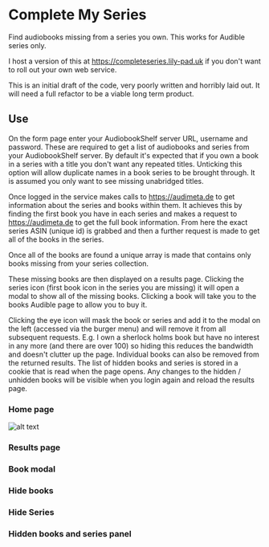 # Complete My Series
Find audiobooks missing from a series you own. This works for Audible series only.

I host a version of this at https://completeseries.lily-pad.uk if you don't want to roll out your own web service.

This is an initial draft of the code, very poorly written and horribly laid out. It will need a full refactor to be a viable long term product.

## Use
On the form page enter your AudiobookShelf server URL, username and password. These are required to get a list of audiobooks and series from your AudiobookShelf server.
By default it's expected that if you own a book in a series with a title you don't want any repeated titles. Unticking this option will allow duplicate names in a book series to be brought through.
It is assumed you only want to see missing unabridged titles.

Once logged in the service makes calls to https://audimeta.de to get information about the series and books within them. It achieves this by finding the first book you have in each series and makes a request to https://audimeta.de to get the full book information. From here the exact series ASIN (unique id) is grabbed and then a further request is made to get all of the books in the series.

Once all of the books are found a unique array is made that contains only books missing from your series collection.

These missing books are then displayed on a results page. Clicking the series icon (first book icon in the series you are missing) it will open a modal to show all of the missing books. Clicking a book will take you to the books Audible page to allow you to buy it.

Clicking the eye icon will mask the book or series and add it to the modal on the left (accessed via the burger menu) and will remove it from all subsequent requests. E.g. I own a sherlock holms book but have no interest in any more (and there are over 100) so hiding this reduces the bandwidth and doesn't clutter up the page. 
Individual books can also be removed from the returned results.
The list of hidden books and series is stored in a cookie that is read when the page opens.
Any changes to the hidden / unhidden books will be visible when you login again and reload the results page.

### Home page
![alt text](https://raw.githubusercontent.com/xFrieDSpuDx/completeseries/refs/heads/main/ExampleImages/HomePage.png)
### Results page

### Book modal

### Hide books

### Hide Series

### Hidden books and series panel
